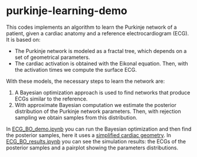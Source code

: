 # purkinje-learning-demo

This codes implements an algorithm to learn the Purkinje network of a patient, given a cardiac anatomy and a reference electrocardiogram (ECG). It is based on:

- The Purkinje network is modeled as a fractal tree, which depends on a set of geometrical parameters.
- The cardiac activation is obtained with the Eikonal equation. Then, with the activation times we compute the surface ECG.

With these models, the necessary steps to learn the network are:

1. A Bayesian optimization approach is used to find networks that produce ECGs similar to the reference.
2. With approximate Bayesian computation we estimate the posterior distribution of the Purkinje network parameters. Then, with rejection sampling we obtain samples from this distribution.

In [ECG_BO_demo.ipynb](./ECG_BO_demo.ipynb) you can run the Bayesian optimization and then find the posterior samples, here it uses a [simplified cardiac geometry](https://github.com/fgalvarez1/cardiac-demo). In [ECG_BO_results.ipynb](./ECG_BO_results.ipynb) you can see the simulation results: the ECGs of the posterior samples and a pairplot showing the parameters distributions.

